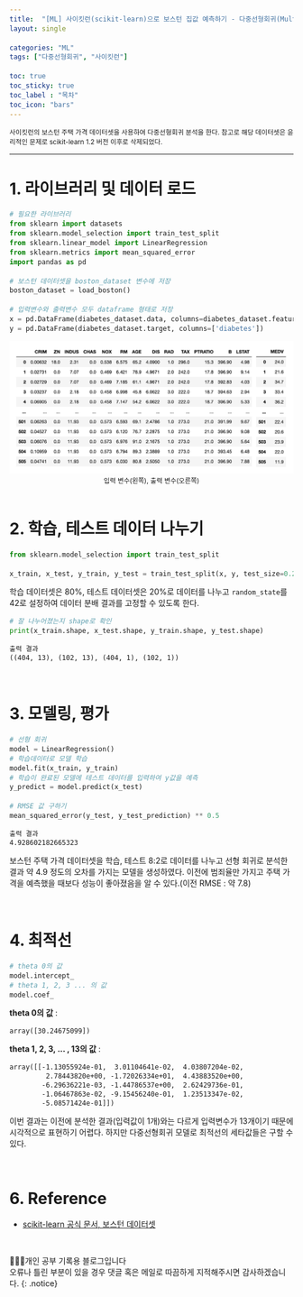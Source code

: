 ```yaml
---
title:  "[ML] 사이킷런(scikit-learn)으로 보스턴 집값 예측하기 - 다중선형회귀(Multiple Linear Regression)"
layout: single

categories: "ML"
tags: ["다중선형회귀", "사이킷런"]

toc: true
toc_sticky: true
toc_label : "목차"
toc_icon: "bars"
---
```


<small>사이킷런의 보스턴 주택 가격 데이터셋을 사용하여 다중선형회귀 분석을 한다. 참고로 해당 데이터셋은 윤리적인 문제로 scikit-learn 1.2 버전 이후로 삭제되었다.</small>

***

# 1. 라이브러리 및 데이터 로드
```python
# 필요한 라이브러리
from sklearn import datasets
from sklearn.model_selection import train_test_split
from sklearn.linear_model import LinearRegression
from sklearn.metrics import mean_squared_error
import pandas as pd  

# 보스턴 데이터셋을 boston_dataset 변수에 저장
boston_dataset = load_boston()

# 입력변수와 출력변수 모두 dataframe 형태로 저장
x = pd.DataFrame(diabetes_dataset.data, columns=diabetes_dataset.feature_names)
y = pd.DataFrame(diabetes_dataset.target, columns=['diabetes'])
```

<div style="text-align : center;">
<img src="/assets/images/boston_data_target.png" width="700">
</div>
<center><small>입력 변수(왼쪽), 출력 변수(오른쪽)</small></center>

<br>

# 2. 학습, 테스트 데이터 나누기
```python
from sklearn.model_selection import train_test_split

x_train, x_test, y_train, y_test = train_test_split(x, y, test_size=0.2, random_state=42)
```

학습 데이터셋은 80%, 테스트 데이터셋은 20%로 데이터를 나누고 ```random_state```를 42로 설정하여 데이터 분배 결과를 고정할 수 있도록 한다.

```python
# 잘 나누어졌는지 shape로 확인
print(x_train.shape, x_test.shape, y_train.shape, y_test.shape)
```
```
출력 결과
((404, 13), (102, 13), (404, 1), (102, 1))
```

<br>

# 3. 모델링, 평가
```python
# 선형 회귀
model = LinearRegression()
# 학습데이터로 모델 학습
model.fit(x_train, y_train)
# 학습이 완료된 모델에 테스트 데이터를 입력하여 y값을 예측
y_predict = model.predict(x_test)

# RMSE 값 구하기
mean_squared_error(y_test, y_test_prediction) ** 0.5
```
```
출력 결과
4.928602182665323
```

보스턴 주택 가격 데이터셋을 학습, 테스트 8:2로 데이터를 나누고 선형 회귀로 분석한 결과 약 4.9 정도의 오차를 가지는 모델을 생성하였다. 이전에 범죄율만 가지고 주택 가격을 예측했을 때보다 성능이 좋아졌음을 알 수 있다.(이전 RMSE : 약 7.8)

<br>

# 4. 최적선

```python
# theta 0의 값
model.intercept_
# theta 1, 2, 3 ... 의 값
model.coef_
```
**theta 0의 값** :
```
array([30.24675099])
```
**theta 1, 2, 3, ... , 13의 값** : 
```
array([[-1.13055924e-01,  3.01104641e-02,  4.03807204e-02,
         2.78443820e+00, -1.72026334e+01,  4.43883520e+00,
        -6.29636221e-03, -1.44786537e+00,  2.62429736e-01,
        -1.06467863e-02, -9.15456240e-01,  1.23513347e-02,
        -5.08571424e-01]])
```

이번 결과는 이전에 분석한 결과(입력값이 1개)와는 다르게 입력변수가 13개이기 때문에 시각적으로 표현하기 어렵다. 하지만 다중선형회귀 모델로 최적선의 세타값들은 구할 수 있다.

<br>

# 6. Reference
- [scikit-learn 공식 문서, 보스턴 데이터셋](https://scikit-learn.org/0.15/modules/generated/sklearn.datasets.load_boston.html)

<br>

👩🏻‍💻개인 공부 기록용 블로그입니다
<br>오류나 틀린 부분이 있을 경우 댓글 혹은 메일로 따끔하게 지적해주시면 감사하겠습니다.
{: .notice}